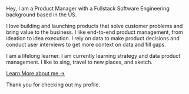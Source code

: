 Hey, I am a Product Manager with a Fullstack Software Engineering background based in the US.

I love building and launching products that solve customer problems and bring value to the business. I like end-to-end product management, from ideation to idea execution. I rely on data to make product decisions and conduct user interviews to get more context on data and fill gaps. 

I am a lifelong learner. I am currently learning strategy and data product management. I like to sing, travel to new places, and sketch. 

[Learn More about me &rarr;](http://www.anjanpandey.com)

Thank you for checking out my profile. 